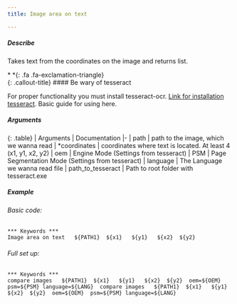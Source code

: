 ```yaml
---
title: Image area on text

---
```

##### Describe
Takes text from the coordinates on the image and returns list.

<div class="callout-block callout-danger"><div class="icon-holder">*&nbsp;*{: .fa .fa-exclamation-triangle}
</div><div class="content">
{: .callout-title}
#### Be wary of tesseract

For proper functionality you must install tesseract-ocr. [Link for installation tesseract](/WatchUI/start.html#install-tesseract).
Basic guide for using here.

</div></div>

##### Arguments

<div class="table-responsive">

{: .table}
| Arguments | Documentation
|-
| path | path to the image, which we wanna read
| *coordinates | coordinates where text is located. At least 4 (x1, y1, x2, y2)
| oem | Engine Mode (Settings from tesseract)
| PSM | Page Segmentation Mode (Settings from tesseract)
| language | The Language we wanna read file
| path_to_tesseract | Path to root folder with tesseract.exe

</div>

##### Example

###### Basic code:
```robotframework
*** Keywords ***
Image area on text   ${PATH1}  ${x1}   ${y1}   ${x2}  ${y2}
```

###### Full set up:
```robotframework
*** Keywords ***
compare images   ${PATH1}  ${x1}   ${y1}   ${x2}  ${y2}  oem=${OEM}  psm=${PSM} language=${LANG}  compare images   ${PATH1}  ${x1}   ${y1}   ${x2}  ${y2}  oem=${OEM}  psm=${PSM} language=${LANG}

```
